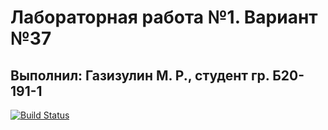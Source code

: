 # Лабораторная работа №1. Вариант №37
## Выполнил: Газизулин М. Р., студент гр. Б20-191-1

[![Build Status](https://github.com/MaratG2/LR1/actions/workflows/checks.yml/badge.svg?branch=lr)](https://github.com/MaratG2/LR1/actions/workflows/checks.yml)
